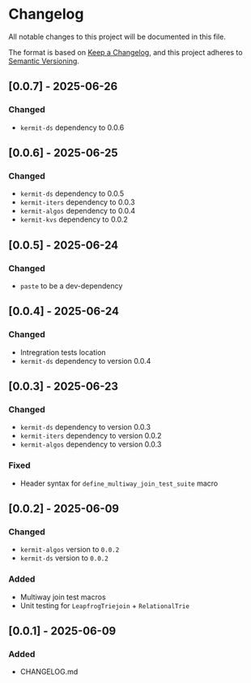 # Changelog

All notable changes to this project will be documented in this file.

The format is based on [Keep a Changelog](https://keepachangelog.com/en/1.1.0/),
and this project adheres to [Semantic Versioning](https://semver.org/spec/v2.0.0.html).

## [0.0.7] - 2025-06-26

### Changed

- `kermit-ds` dependency to 0.0.6

## [0.0.6] - 2025-06-25

### Changed

-  `kermit-ds` dependency to 0.0.5
-  `kermit-iters` dependency to 0.0.3
-  `kermit-algos` dependency to 0.0.4
-  `kermit-kvs` dependency to 0.0.2

## [0.0.5] - 2025-06-24

### Changed

-  `paste` to be a dev-dependency

## [0.0.4] - 2025-06-24

### Changed

- Intregration tests location
- `kermit-ds` dependency to version 0.0.4

## [0.0.3] - 2025-06-23

### Changed

- `kermit-ds` dependency to version 0.0.3
- `kermit-iters` dependency to version 0.0.2
- `kermit-algos` dependency to version 0.0.3

### Fixed

- Header syntax for `define_multiway_join_test_suite` macro

## [0.0.2] - 2025-06-09

### Changed

- `kermit-algos` version to `0.0.2`  
- `kermit-ds` version to `0.0.2`

### Added

- Multiway join test macros
- Unit testing for `LeapfrogTriejoin` + `RelationalTrie`

## [0.0.1] - 2025-06-09

### Added

- CHANGELOG.md